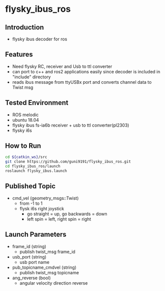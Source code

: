 # flysky_ibus_ros

## Introduction

- flysky ibus decoder for ros

## Features

- Need flysky RC, receiver and Usb to ttl converter
- can port to c++ and ros2 applications easily since decoder is included in "include" directory
- reads ibus message from ttyUSBx port and converts channel data to Twist msg

## Tested Environment

- ROS melodic
- ubuntu 18.04
- flysky ibus fs-ia6b receiver + usb to ttl converter(pl2303)
- flysky i6s

## How to Run

```bash
cd ${catkin_ws}/src
git clone https://github.com/guni9191/flysky_ibus_ros.git
cd flysky_ibus_ros/launch
roslaunch flysky_ibus.launch
```

## Published Topic

- cmd_vel (geometry_msgs::Twist)
    - from -1 to 1
    - flysk i6s right joystick
        - go straight = up, go backwards = down
        - left spin = left, right spin = right

## Launch Parameters

- frame_id (string)
    - publish twist_msg frame_id
- usb_port (string)
    - usb port name
- pub_topicname_cmdvel (string)
    - publish twist_msg topicname
- ang_reverse (bool)
    - angular velocity direction reverse
